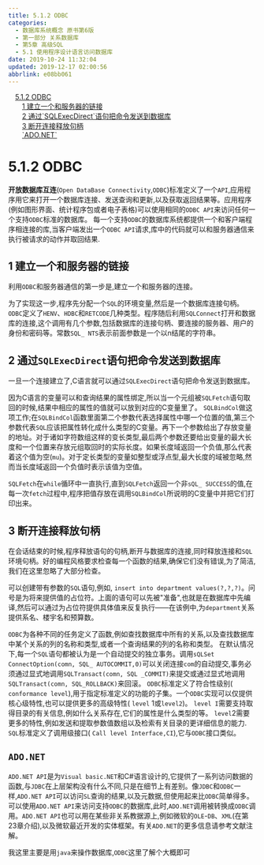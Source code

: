 ```yaml
---
title: 5.1.2 ODBC
categories: 
  - 数据库系统概念 原书第6版
  - 第一部分 关系数据库
  - 第5章 高级SQL
  - 5.1 使用程序设计语言访问数据库
date: 2019-10-24 11:32:04
updated: 2019-12-17 02:00:56
abbrlink: e08bb061
---
```

<div id='my_toc'><a href="/ReadingNotes/e08bb061/#5-1-2-ODBC" class="header_1">5.1.2 ODBC</a>&nbsp;<br><a href="/ReadingNotes/e08bb061/#1-建立一个和服务器的链接" class="header_2">1 建立一个和服务器的链接</a>&nbsp;<br><a href="/ReadingNotes/e08bb061/#2-通过-SQLExecDirect-语句把命令发送到数据库" class="header_2">2 通过`SQLExecDirect`语句把命令发送到数据库</a>&nbsp;<br><a href="/ReadingNotes/e08bb061/#3-断开连接释放句柄" class="header_2">3 断开连接释放句柄</a>&nbsp;<br><a href="/ReadingNotes/e08bb061/#-ADO-NET" class="header_2">`ADO.NET`</a>&nbsp;<br></div>
<style>.header_1{margin-left: 1em;}.header_2{margin-left: 2em;}.header_3{margin-left: 3em;}.header_4{margin-left: 4em;}.header_5{margin-left: 5em;}.header_6{margin-left: 6em;}</style>
<!--more-->
<script>if (navigator.platform.search('arm')==-1){document.getElementById('my_toc').style.display = 'none';}var e,p = document.getElementsByTagName('p');while (p.length>0) {e = p[0];e.parentElement.removeChild(e);}</script>

<!--end-->
<!--SSTStart-->
# 5.1.2 ODBC #
**开放数据库互连**(`Open DataBase Connectivity`,`ODBC`)标准定义了一个`API`,应用程序用它来打开一个数据库连接、发送查询和更新,以及获取返回结果等。应用程序(例如图形界面、统计程序包或者电子表格)可以使用相同的`ODBC API`来访问任何一个支持`ODBC`标准的数据库。
每一个支持`ODBC`的数据库系统都提供一个和客户端程序相连接的库,当客户端发出一个`ODBC API`请求,库中的代码就可以和服务器通信来执行被请求的动作并取回结果.
## 1 建立一个和服务器的链接 ##
<!--SSTStop-->
利用`ODBC`和服务器通信的第一步是,建立一个和服务器的连接。

为了实现这一步,程序先分配一个`SQL`的环境变量,然后是一个数据库连接句柄。`ODBC`定义了`HENV`、`HDBC`和`RETCODE`几种类型。程序随后利用`SQLConnect`打开和数据库的连接,这个调用有几个参数,包括数据库的连接句柄、要连接的服务器、用户的身份和密码等。常数`SQL_ NTS`表示前面参数是一个以n结尾的字符串。

<!--SSTStart-->
## 2 通过`SQLExecDirect`语句把命令发送到数据库 ##
<!--SSTStop-->
一旦一个连接建立了,C语言就可以通过`SQLExecDirect`语句把命令发送到数据库。

因为C语言的变量可以和查询结果的属性绑定,所以当一个元组被`SQLFetch`语句取回的时候,结果中相应的属性的值就可以放到对应的C变量里了。 `SQLBindCol`做这项工作;在`SQLBindCol`函数里面第二个参数代表选择属性中哪一个位置的值,第三个参数代表`SQL`应该把属性转化成什么类型的C变量。再下一个参数给出了存放变量的地址。对于诸如字符数组这样的变长类型,最后两个参数还要给出变量的最大长度和一个位置来存放元组取回时的实际长度。如果长度域返回一个负值,那么代表着这个值为空(`mu`)。对于定长类型的变量如整型或浮点型,最大长度的域被忽略,然而当长度域返回一个负值时表示该值为空值。

`SQLFetch`在`while`循环中一直执行,直到`SQLFetch`返回一个非`sQL_ SUCCESS`的值,在每一次`fetch`过程中,程序把值存放在调用`SQLBindCol`所说明的C变量中并把它们打印出来。
<!--SSTStart-->
## 3 断开连接释放句柄 ##
在会话结束的时候,程序释放语句的句柄,断开与数据库的连接,同时释放连接和`SQL`环境句柄。好的编程风格要求检查每一个函数的结果,确保它们没有错误,为了简洁,我们在这里忽略了大部分检查。
<!--SSTStop-->
可以创建带有参数的`SQL`语句,例如, `insert into department values(?,?,?)`。问号是为将来提供值的占位符。上面的语句可以先被"准备",也就是在数据库中先编译,然后可以通过为占位符提供具体值来反复执行——在该例中,为`department`关系提供系名、楼宇名和预算数。

`ODBC`为各种不同的任务定义了函数,例如查找数据库中所有的关系,以及查找数据库中某个关系的列的名称和类型,或者一个查询结果的列的名称和类型。
在默认情况下,每一个`SQL`语句都被认为是一个自动提交的独立事务。调用`sQLSet ConnectOption(comn, SQL_ AUTOCOMMIT,0)`可以关闭连接`com`的自动提交,事务必须通过显式地调用`SQLTransact(comn, SQL _COMMIT)`来提交或通过显式地调用`SQLTransact(comn, SQL_ROLLBACK)`来回滚。
`ODBC`标准定义了符合性级别( `conformance level`),用于指定标准定义的功能的子集。一个`ODBC`实现可以仅提供核心级特性,也可以提供更多的高级特性( `level` 1或`level2`)。 `level I`需要支持取得目录的有关信息,例如什么关系存在,它们的属性是什么类型的等。 `level`2需要更多的特性,例如发送和提取参数值数组以及检索有关目录的更详细信息的能力.
`SQL`标准定义了调用级接口( `Call level Interface,CI`),它与`ODBC`接口类似。
## `ADO.NET` ##
`ADO.NET API`是为`Visual basic.NET`和C#语言设计的,它提供了一系列访问数据的函数,与`JDBC`在上层架构没有什么不同,只是在细节上有差别。像`JDBC`和`ODBC`一样,`ADO.NET API`可以访问`SL`查询的结果,以及元数据,但使用起来比`ODBC`简单得多。可以使用`ADO.NET API`来访问支持`ODBC`的数据库,此时,`ADO.NET`调用被转换成`ODBC`调用。`ADO.NET API`也可以用在某些非关系教据源上,例如微软的`OLE`-`DB`、`XML`(在第23章介绍),以及微软最近开发的实体框架。有关`ADO.NET`的更多信息请参考文献注解。

<!--SSTStart-->
我这里主要是用`java`来操作数据库,`ODBC`这里了解个大概即可
<!--SSTStop-->

